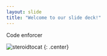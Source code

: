 ```yaml
---
layout: slide
title: "Welcome to our slide deck!"
---
```


Code enforcer

![steroidtocat](https://octodex.github.com/images/steroidtocat.png)
{: .center}
